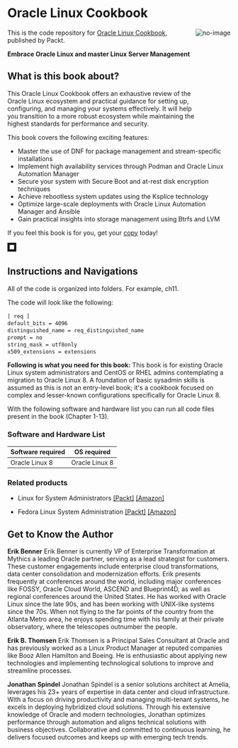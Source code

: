 # Oracle Linux Cookbook

<a href="https://www.packtpub.com/product/oracle-linux-cookbook/9781803249285"><img src="https://content.packt.com/B18349/cover_image_small.jpg" alt="no-image" height="256px" align="right"></a>

This is the code repository for [Oracle Linux Cookbook](https://www.packtpub.com/product/oracle-linux-cookbook/9781803249285), published by Packt.

**Embrace Oracle Linux and master Linux Server Management**

## What is this book about?
This Oracle Linux Cookbook offers an exhaustive review of the Oracle Linux ecosystem and practical guidance for setting up, configuring, and managing your systems effectively. It will help you transition to a more robust ecosystem while maintaining the highest standards for performance and security.

This book covers the following exciting features:
* Master the use of DNF for package management and stream-specific installations
* Implement high availability services through Podman and Oracle Linux Automation Manager
* Secure your system with Secure Boot and at-rest disk encryption techniques
* Achieve rebootless system updates using the Ksplice technology
* Optimize large-scale deployments with Oracle Linux Automation Manager and Ansible
* Gain practical insights into storage management using Btrfs and LVM

If you feel this book is for you, get your [copy](https://www.amazon.com/Oracle-Linux-Cookbook-learning-efficiently-ebook/dp/B0C7QD18ZK) today!

<a href="https://www.packtpub.com/?utm_source=github&utm_medium=banner&utm_campaign=GitHubBanner"><img src="https://raw.githubusercontent.com/PacktPublishing/GitHub/master/GitHub.png" 
alt="https://www.packtpub.com/" border="5" /></a>

## Instructions and Navigations
All of the code is organized into folders. For example, ch11.

The code will look like the following:
```
[ req ]
default_bits = 4096
distinguished_name = req_distinguished_name
prompt = no
string_mask = utf8only
x509_extensions = extensions

```

**Following is what you need for this book:**
This book is for existing Oracle Linux system administrators and CentOS or RHEL admins contemplating a migration to Oracle Linux 8. A foundation of basic sysadmin skills is assumed as this is not an entry-level book; it's a cookbook focused on complex and lesser-known configurations specifically for Oracle Linux 8.

With the following software and hardware list you can run all code files present in the book (Chapter 1-13).
### Software and Hardware List
| Software required | OS required |
| ------------------------------------ | ----------------------------------- |
| Oracle Linux 8 | Oracle Linux 8 |

### Related products
* Linux for System Administrators [[Packt]](https://www.packtpub.com/product/linux-for-system-administrators/9781803247946) [[Amazon]](https://www.amazon.com/Linux-System-Administrators-landscape-administration/dp/1803247940/ref=tmm_pap_swatch_0?_encoding=UTF8&qid=&sr=)

* Fedora Linux System Administration [[Packt]](https://www.packtpub.com/product/fedora-linux-system-administration/9781804618400) [[Amazon]](https://www.amazon.com/Fedora-Linux-System-Administration-environments/dp/1804618403/ref=tmm_pap_swatch_0?_encoding=UTF8&qid=&sr=)

## Get to Know the Author
**Erik Benner**
Erik Benner is currently VP of Enterprise Transformation at Mythics a leading Oracle partner, serving as a lead strategist for customers. These customer engagements include enterprise cloud transformations, data center consolidation and modernization efforts. Erik presents frequently at conferences around the world, including major conferences like FOSSY, Oracle Cloud World, ASCEND and Blueprint4D, as well as regional conferences around the United States. He has worked with Oracle Linux since the late 90s, and has been working with UNIX-like systems since the 70s. When not flying to the far points of the country from the Atlanta Metro area, he enjoys spending time with his family at their private observatory, where the telescopes outnumber the people.

**Erik B. Thomsen**
Erik Thomsen is a Principal Sales Consultant at Oracle and has previously worked as a Linux Product Manager at reputed companies like Booz Allen Hamilton and Boeing. He is enthusiastic about applying new technologies and implementing technological solutions to improve and streamline processes.

**Jonathan Spindel**
Jonathan Spindel is a senior solutions architect at Amelia, leverages his 23+ years of expertise in data center and cloud infrastructure. With a focus on driving productivity and managing multi-tenant systems, he excels in deploying hybridized cloud solutions. Through his extensive knowledge of Oracle and modern technologies, Jonathan optimizes performance through automation and aligns technical solutions with business objectives. Collaborative and committed to continuous learning, he delivers focused outcomes and keeps up with emerging tech trends.
